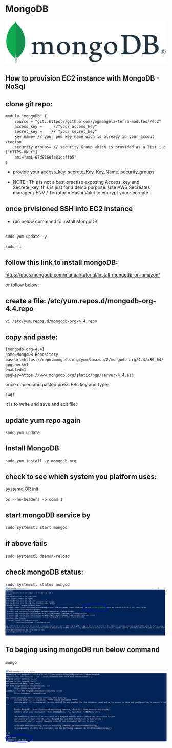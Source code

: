 # MongoDB

![mongodb logo](images/mongoDB-logo.png)

## How to provision EC2 instance with MongoDB - NoSql

##  clone git repo:
```
module "mongoDb" {
    source = "git::https://github.com/yogmangela/terra-modules//ec2"
    access_key =     //"your access_key"
    secret_key =    // "your secret_key"
    key_name= // your pem key name wich is already in your accout /region
    security_groups= // security Group which is provided as a list i.e ["HTTPS-ONLY"]
    ami="ami-07d9160fa81ccffb5"
}
```
- provide your access_key, secrete_Key, Key_Name,  security_groups

- NOTE : This is not a best practise exposing Access_key and Secrete_key, this is just for a demo purpose. Use AWS Secreates manager / ENV / Terraform Hashi Valut to encrypt your secreate.

## once prvisioned SSH into EC2 instance

- run below command to install MongoDB:

```

sudo yum update -y

sudo -i

```
## follow this link to install mongoDB:
https://docs.mongodb.com/manual/tutorial/install-mongodb-on-amazon/

or follow below:

## create a file: /etc/yum.repos.d/mongodb-org-4.4.repo
```
vi /etc/yum.repos.d/mongodb-org-4.4.repo
```

## copy and paste:

```
[mongodb-org-4.4]
name=MongoDB Repository
baseurl=https://repo.mongodb.org/yum/amazon/2/mongodb-org/4.4/x86_64/
gpgcheck=1
enabled=1
gpgkey=https://www.mongodb.org/static/pgp/server-4.4.asc
```

once copied and pasted press ESc key and type: 
```
:wq!
```
it is to write and save and exit file:

## update yum repo again 

```
sudo yum update
```

##  Install MongoDB

```
sudo yum install -y mongodb-org
```

## check to see which system you platform uses:
systemd OR init

``
ps --no-headers -o comm 1
``
## start mongoDB service by

``
sudo systemctl start mongod
``
## if above fails 

``
sudo systemctl daemon-reload
``

## check mongoDB status:

``
sudo systemctl status mongod
``
![mongodb status check](images/mongoDB-status-check.PNG)

## To beging using mongoDB run below command

``
mongo
``

![mongodb test](images/MongoDB-Test.PNG)
